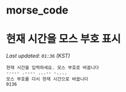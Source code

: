 # morse_code
# 현재 시간을 모스 부호 표시
<!-- MORSE_TIME_START -->
_Last updated: `01:36` (KST)_

```
현재 시간을 입력하세요. 모스 부호로 바꿉니다
----- .---- ...-- -....
모스 부호를 다시 현재 시간으로 바꿉니다
0136
```
<!-- MORSE_TIME_END -->
